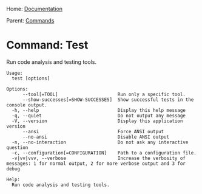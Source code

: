 
Home: [Documentation](/documentation/index.md)

Parent: [Commands](/documentation/command/index.md)


Command: Test
=============

Run code analysis and testing tools.

```
Usage:
  test [options]

Options:
      --tool[=TOOL]                      Run only a specific tool.
      --show-successes[=SHOW-SUCCESSES]  Show successful tests in the console output.
  -h, --help                             Display this help message
  -q, --quiet                            Do not output any message
  -V, --version                          Display this application version
      --ansi                             Force ANSI output
      --no-ansi                          Disable ANSI output
  -n, --no-interaction                   Do not ask any interactive question
  -c, --configuration[=CONFIGURATION]    Path to a configuration file.
  -v|vv|vvv, --verbose                   Increase the verbosity of messages: 1 for normal output, 2 for more verbose output and 3 for debug

Help:
  Run code analysis and testing tools.
```

